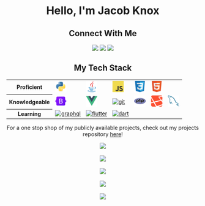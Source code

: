 <h1 align="center">Hello, I'm Jacob Knox</h1>

<h2 align="center">Connect With Me</h2>
<p align="center">
<a href="https://www.facebook.com/jacobaknox" align="center" ><img src="https://img.shields.io/badge/-Facebook-blue?style=for-the-badge&logo=Facebook&logoColor=white&link=https://github.com/JacobKnox" /></a>
<a href="https://www.instagram.com/epicguy203/" align="center" ><img src="https://img.shields.io/badge/-instagram-red?style=for-the-badge&logo=instagram&logoColor=white&link=https://github.com/JacobKnox" /></a>
<a href="https://www.linkedin.com/in/jacobknoxa/" align="center" ><img src="https://img.shields.io/badge/-Linkedin-blue?style=for-the-badge&logo=Linkedin&logoColor=white&link=https://github.com/JacobKnox" /></a>
</p>

<h2 align="center">My Tech Stack</h2>
<table align="center">
    <tr>
        <th>Proficient</th>
        <td><a href="https://www.python.org"><img src="https://raw.githubusercontent.com/devicons/devicon/master/icons/python/python-original.svg" alt="python" width="30" height="30"/></a></td>
        <td><a href="https://www.java.com/en/"><img src="https://raw.githubusercontent.com/devicons/devicon/master/icons/java/java-original.svg" alt="java" width="30" height="30"/></a></td>
        <td><a href="https://www.javascript.com/"><img src="https://raw.githubusercontent.com/devicons/devicon/master/icons/javascript/javascript-original.svg" alt="javascript" width="30" height="30"/></a></td>
        <td><a href="https://www.w3schools.com/css/"> <img src="https://raw.githubusercontent.com/devicons/devicon/master/icons/css3/css3-original.svg" alt="css3" width="30" height="30"/></a></td>
        <td><a href="https://www.w3.org/html/"><img src="https://raw.githubusercontent.com/devicons/devicon/master/icons/html5/html5-original.svg" alt="html5" width="30" height="30"/></a></td>
    </tr>
    <tr>
        <th>Knowledgeable</th>
        <td><a href="https://getbootstrap.com"><img src="https://raw.githubusercontent.com/devicons/devicon/master/icons/bootstrap/bootstrap-original.svg" alt="bootstrap" width="30" height="30"/></a></td>
        <td><a href="https://vuejs.org/"><img src="https://raw.githubusercontent.com/devicons/devicon/master/icons/vuejs/vuejs-original.svg" alt="vue.js" width="30" height="30"/></a></td>
        <td><a href="https://git-scm.com/"><img src="https://www.vectorlogo.zone/logos/git-scm/git-scm-icon.svg" alt="git" width="30" height="30"/></a></td>
        <td><a href="https://www.php.net/"><img src="https://raw.githubusercontent.com/devicons/devicon/master/icons/php/php-original.svg" alt="php" width="30" height="30"/></a></td>
        <td><a href="https://laravel.com/"><img src="https://raw.githubusercontent.com/devicons/devicon/master/icons/laravel/laravel-plain.svg" alt="laravel" width="30" height="30"/></a></td>
        <td><a href="https://www.mysql.com/"><img src="https://raw.githubusercontent.com/devicons/devicon/master/icons/mysql/mysql-original.svg" alt="mysql" width="30" height="30"/></a></td>
    </tr>
    <tr>
        <th>Learning</th>
        <td><a href="https://graphql.org"><img src="https://www.vectorlogo.zone/logos/graphql/graphql-icon.svg" alt="graphql" width="30" height="30"/></a></td>
        <td><a href="https://flutter.dev/"><img src="https://storage.googleapis.com/cms-storage-bucket/4fd5520fe28ebf839174.svg" alt="flutter" width="30" height="30"/></a></td>
        <td><a href="https://dart.dev/"><img src="https://upload.wikimedia.org/wikipedia/commons/7/7e/Dart-logo.png" alt="dart" width="30" height="30"/></a></td>
        <td></td>
        <td></td>
        <td></td>
    </tr>
</table>

<p align="center">For a one stop shop of my publicly available projects, check out my projects repository <a href="https://github.com/JacobKnox/Jacob-Knox-Projects#readme">here</a>!</p>

<p align="center"><img src="http://github-profile-summary-cards.vercel.app/api/cards/stats?username=JacobKnox&theme=nord_dark" /></p>
<p align="center"><img src="http://github-profile-summary-cards.vercel.app/api/cards/profile-details?username=JacobKnox&theme=nord_dark"></p>
<p align="center"><img src="https://github-readme-streak-stats.herokuapp.com/?user=JacobKnox&date_format=M%20j%5B%2C%20Y%5D&background=2D3742&stroke=2D3742&ring=6bbbca&fire=6bbbca&currStreakNum=fff&sideNums=6bbbca&currStreakLabel=6bbbca&sideLabels=fff&dates=fff" /></p>
<p align="center"><img src="https://github-readme-stats.vercel.app/api/top-langs/?username=JacobKnox&langs_count=10&theme=radical" /></p>
<p align="center"><img src="https://github-profile-trophy.vercel.app/?username=JacobKnox" /></p>